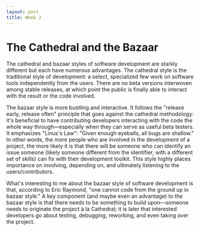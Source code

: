 ```yaml
---
layout: post
title: Week 2
---
```


# The Cathedral and the Bazaar

The cathedral and bazaar styles of software development are starkly different but each have numerous advantages. The cathedral style is the traditional style of development: a select, specialized few work on software tools independently from the users. There are no beta versions interwoven among stable releases, at which point the public is finally able to interact with the result or the code involved.

The bazaar style is more bustling and interactive. It follows the "release early, release often" principle that goes against the cathedral methodology: it's beneficial to have contributing developers interacting with the code the whole way through—especially when they can serve as useful beta testers. It emphasizes "Linus's Law": "Given enough eyeballs, all bugs are shallow." In other words, the more people who are involved in the development of a project, the more likely it is that there will be someone who can identify an issue someone (likely someone different from the identifier, with a different set of skills) can fix with their development toolkit. This style highly places importance on involving, depending on, and ultimately listening to the users/contributors.

What's interesting to me about the bazaar style of software development is that, according to Eric Raymond, "one cannot code from the ground up in bazaar style." A key component (and maybe even an advantage) to the bazaar style is that there needs to be something to build upon—someone needs to originate the project à la Cathedral; it is later that interested developers go about testing, debugging, reworking, and even taking over the project.
